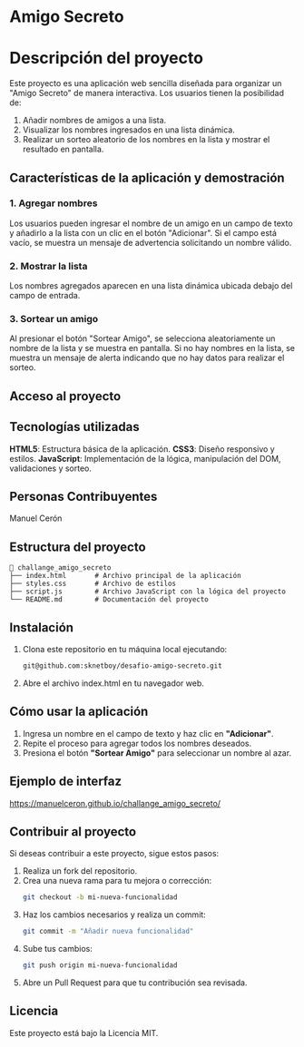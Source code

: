 # Amigo Secreto
# Descripción del proyecto
Este proyecto es una aplicación web sencilla diseñada para organizar un "Amigo Secreto" de manera interactiva. Los usuarios tienen la posibilidad de:

1. Añadir nombres de amigos a una lista.
2. Visualizar los nombres ingresados en una lista dinámica.
3. Realizar un sorteo aleatorio de los nombres en la lista y mostrar el resultado en pantalla.

## Características de la aplicación y demostración
### 1. Agregar nombres
Los usuarios pueden ingresar el nombre de un amigo en un campo de texto y añadirlo a la lista con un clic en el botón "Adicionar".
Si el campo está vacío, se muestra un mensaje de advertencia solicitando un nombre válido.
### 2. Mostrar la lista
Los nombres agregados aparecen en una lista dinámica ubicada debajo del campo de entrada.
### 3. Sortear un amigo
Al presionar el botón "Sortear Amigo", se selecciona aleatoriamente un nombre de la lista y se muestra en pantalla.
Si no hay nombres en la lista, se muestra un mensaje de alerta indicando que no hay datos para realizar el sorteo.

## Acceso al proyecto

## Tecnologías utilizadas
**HTML5**: Estructura básica de la aplicación.
**CSS3**: Diseño responsivo y estilos.
**JavaScript**: Implementación de la lógica, manipulación del DOM, validaciones y sorteo.

## Personas Contribuyentes
Manuel Cerón

## Estructura del proyecto

```
📂 challange_amigo_secreto
├── index.html       # Archivo principal de la aplicación
├── styles.css       # Archivo de estilos
├── script.js        # Archivo JavaScript con la lógica del proyecto
└── README.md        # Documentación del proyecto
```

## Instalación

1. Clona este repositorio en tu máquina local ejecutando:
   ```bash
   git@github.com:sknetboy/desafio-amigo-secreto.git
   ```

2. Abre el archivo index.html en tu navegador web.

## Cómo usar la aplicación

1. Ingresa un nombre en el campo de texto y haz clic en **"Adicionar"**.
2. Repite el proceso para agregar todos los nombres deseados.
3. Presiona el botón **"Sortear Amigo"** para seleccionar un nombre al azar.

## Ejemplo de interfaz


https://manuelceron.github.io/challange_amigo_secreto/

## Contribuir al proyecto

Si deseas contribuir a este proyecto, sigue estos pasos:

1. Realiza un fork del repositorio.
2. Crea una nueva rama para tu mejora o corrección:
   ```bash
   git checkout -b mi-nueva-funcionalidad
   ```
3. Haz los cambios necesarios y realiza un commit:
   ```bash
   git commit -m "Añadir nueva funcionalidad"
   ```
4. Sube tus cambios:
   ```bash
   git push origin mi-nueva-funcionalidad
   ```
5. Abre un Pull Request para que tu contribución sea revisada.

## Licencia

Este proyecto está bajo la Licencia MIT.

